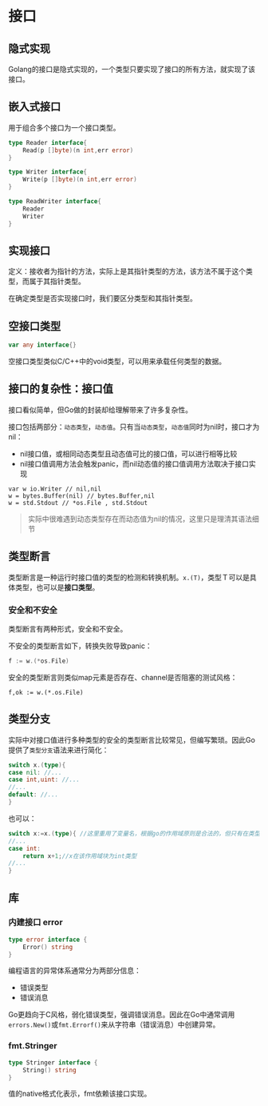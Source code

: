 # 接口
## 隐式实现

Golang的接口是隐式实现的，一个类型只要实现了接口的所有方法，就实现了该接口。

## 嵌入式接口

用于组合多个接口为一个接口类型。

```go
type Reader interface{
    Read(p []byte)(n int,err error)
}

type Writer interface{
    Write(p []byte)(n int,err error)
}

type ReadWriter interface{
    Reader
    Writer
}
```

## 实现接口

定义：接收者为指针的方法，实际上是其指针类型的方法，该方法不属于这个类型，而属于其指针类型。

在确定类型是否实现接口时，我们要区分类型和其指针类型。

## 空接口类型

```go
var any interface{}
```

空接口类型类似C/C++中的void类型，可以用来承载任何类型的数据。

## 接口的复杂性：接口值

接口看似简单，但Go做的封装却给理解带来了许多复杂性。

接口包括两部分：`动态类型`，`动态值`。只有当`动态类型`，`动态值`同时为nil时，接口才为nil：

- nil接口值，或相同动态类型且动态值可比的接口值，可以进行相等比较
- nil接口值调用方法会触发panic，而nil动态值的接口值调用方法取决于接口实现

```
var w io.Writer // nil,nil
w = bytes.Buffer(nil) // bytes.Buffer,nil
w = std.Stdout // *os.File , std.Stdout
```

>实际中很难遇到动态类型存在而动态值为nil的情况，这里只是理清其语法细节

## 类型断言

类型断言是一种运行时接口值的类型的检测和转换机制。`x.(T)`，类型Ｔ可以是具体类型，也可以是**接口类型**。

### 安全和不安全

类型断言有两种形式，安全和不安全。

不安全的类型断言如下，转换失败导致panic：

```go
f := w.(*os.File)
```

安全的类型断言则类似map元素是否存在、channel是否阻塞的测试风格：

```
f,ok := w.(*.os.File)
```

## 类型分支

实际中对接口值进行多种类型的安全的类型断言比较常见，但编写繁琐。因此Go提供了`类型分支`语法来进行简化：

```go
switch x.(type){
case nil: //...
case int,uint: //...
//...
default: //...
}
```

也可以：

```go
switch x:=x.(type){ //这里重用了变量名，根据go的作用域原则是合法的，但只有在类型断言／分支中比较常见
//...
case int:
    return x+1;//x在该作用域块为int类型
//...
}
```

## 库
### 内建接口 error

```go
type error interface {
    Error() string
}
```

编程语言的异常体系通常分为两部分信息：

- 错误类型
- 错误消息

Go更趋向于C风格，弱化错误类型，强调错误消息。因此在Go中通常调用`errors.New()`或`fmt.Errorf()`来从字符串（错误消息）中创建异常。

### fmt.Stringer

```go
type Stringer interface {
	String() string
}
```

值的native格式化表示，fmt依赖该接口实现。